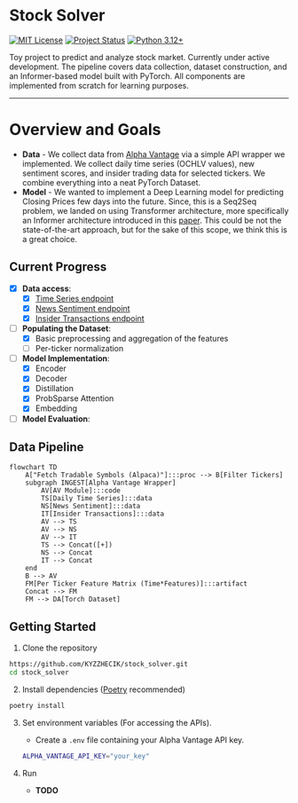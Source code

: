 # Stock Solver
[![MIT License](https://img.shields.io/badge/License-MIT-yellow.svg)](LICENSE)
[![Project Status](https://img.shields.io/badge/status-in%20development-orange)](#current-progress)
[![Python 3.12+](https://img.shields.io/badge/python-3.12%2B-blue.svg)](pyproject.toml)

Toy project to predict and analyze stock market. Currently under active development. The pipeline covers data collection, dataset construction, and an Informer-based model built with PyTorch. All components are implemented from scratch for learning purposes.

---

# Overview and Goals

- **Data** - We collect data from [Alpha Vantage](https://www.alphavantage.co/) via a simple API wrapper we implemented. We collect daily time series (OCHLV values), new sentiment scores, and insider trading data for selected tickers. We combine everything into a neat PyTorch Dataset.
- **Model** - We wanted to implement a Deep Learning model for predicting Closing Prices few days into the future. Since, this is a Seq2Seq problem, we landed on using Transformer architecture, more specifically an Informer architecture introduced in this [paper](https://arxiv.org/abs/2012.07436). This could be not the state-of-the-art approach, but for the sake of this scope, we think this is a great choice.

## Current Progress
- [x] **Data access**:
    - [x] [Time Series endpoint](https://www.alphavantage.co/documentation/#daily)
    - [x] [News Sentiment endpoint](https://www.alphavantage.co/documentation/#news-sentiment)
    - [x] [Insider Transactions endpoint](https://www.alphavantage.co/documentation/#insider-transactions)
- [ ] **Populating the Dataset**:
    - [x] Basic preprocessing and aggregation of the features
    - [ ] Per-ticker normalization
- [ ] **Model Implementation**:
    - [x] Encoder
    - [x] Decoder
    - [x] Distillation
    - [x] ProbSparse Attention
    - [x] Embedding
- [ ] **Model Evaluation**:

## Data Pipeline
```mermaid
flowchart TD
    A["Fetch Tradable Symbols (Alpaca)"]:::proc --> B[Filter Tickers]
    subgraph INGEST[Alpha Vantage Wrapper]
        AV[AV Module]:::code
        TS[Daily Time Series]:::data
        NS[News Sentiment]:::data
        IT[Insider Transactions]:::data
        AV --> TS
        AV --> NS
        AV --> IT
        TS --> Concat([+])
        NS --> Concat
        IT --> Concat
    end
    B --> AV
    FM[Per Ticker Feature Matrix (Time*Features)]:::artifact
    Concat --> FM
    FM --> DA[Torch Dataset]
```

## Getting Started
1. Clone the repository
``` bash
https://github.com/KYZZHECIK/stock_solver.git
cd stock_solver
```

2. Install dependencies ([Poetry](https://python-poetry.org/docs/) recommended)
``` bash
poetry install
```

3. Set environment variables (For accessing the APIs).
    - Create a `.env` file containing your Alpha Vantage API key.
    ``` bash
    ALPHA_VANTAGE_API_KEY="your_key"
    ```

4. Run
    - **TODO**
